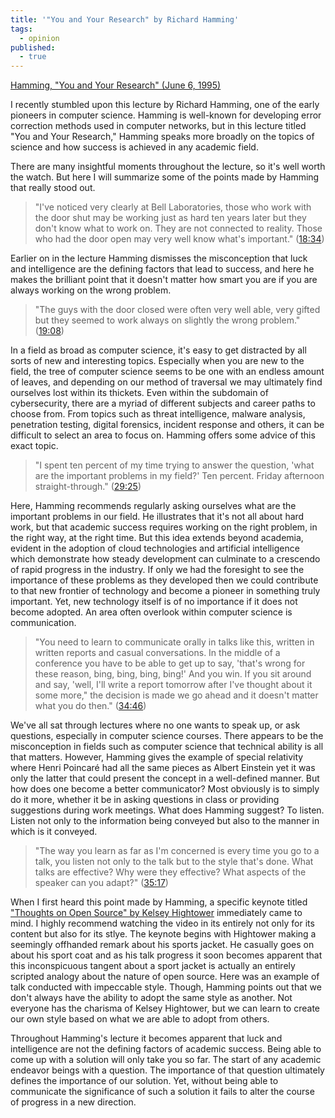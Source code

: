 ```yaml
---
title: '"You and Your Research" by Richard Hamming'
tags:
  - opinion
published: 
  - true
---
```

  
[Hamming, "You and Your Research" (June 6, 1995)][hamming-lecture]

I recently stumbled upon this lecture by Richard Hamming, one of the early pioneers in computer science.  Hamming is well-known for developing error correction methods used in computer networks, but in this lecture titled "You and Your Research," Hamming speaks more broadly on the topics of science and how success is achieved in any academic field.

There are many insightful moments throughout the lecture, so it's well worth the watch.  But here I will summarize some of the points made by Hamming that really stood out.

> "I've noticed very clearly at Bell Laboratories, those who work with the door shut may be working just as hard ten years later but they don't know what to work on.  They are not connected to reality.  Those who had the door open may very well know what's important." ([18:34][timestamp-18:34])

Earlier on in the lecture Hamming dismisses the misconception that luck and intelligence are the defining factors that lead to success, and here he makes the brilliant point that it doesn't matter how smart you are if you are always working on the wrong problem.

> "The guys with the door closed were often very well able, very gifted but they seemed to work always on slightly the wrong problem." ([19:08][timestamp-19:08])

In a field as broad as computer science, it's easy to get distracted by all sorts of new and interesting topics. Especially when you are new to the field, the tree of computer science seems to be one with an endless amount of leaves, and depending on our method of traversal we may ultimately find ourselves lost within its thickets.  Even within the subdomain of cybersecurity, there are a myriad of different subjects and career paths to choose from.  From topics such as threat intelligence, malware analysis, penetration testing, digital forensics, incident response and others, it can be difficult to select an area to focus on.  Hamming offers some advice of this exact topic.

> "I spent ten percent of my time trying to answer the question, 'what are the important problems in my field?' Ten percent.  Friday afternoon straight-through." ([29:25][timestamp-29:25])

Here, Hamming recommends regularly asking ourselves what are the important problems in our field.  He illustrates that it's not all about hard work, but that academic success requires working on the right problem, in the right way, at the right time.  But this idea extends beyond academia, evident in the adoption of cloud technologies and artificial intelligence which demonstrate how steady development can culminate to a crescendo of rapid progress in the industry.  If only we had the foresight to see the importance of these problems as they developed then we could contribute to that new frontier of technology and become a pioneer in something truly important.  Yet, new technology itself is of no importance if it does not become adopted.  An area often overlook within computer science is communication. 

> "You need to learn to communicate orally in talks like this, written in written reports and casual conversations.  In the middle of a conference you have to be able to get up to say, 'that's wrong for these reason, bing, bing, bing, bing!' And you win.  If you sit around and say, 'well, I'll write a report tomorrow after I've thought about it some more," the decision is made we go ahead and it doesn't matter what you do then." ([34:46][timestamp-34:46])

We've all sat through lectures where no one wants to speak up, or ask questions, especially in computer science courses.  There appears to be the misconception in fields such as computer science that technical ability is all that matters.  However, Hamming gives the example of special relativity where Henri Poincaré had all the same pieces as Albert Einstein yet it was only the latter that could present the concept in a well-defined manner.  But how does one become a better communicator?  Most obviously is to simply do it more, whether it be in asking questions in class or providing suggestions during work meetings.  What does Hamming suggest?  To listen.  Listen not only to the information being conveyed but also to the manner in which is it conveyed.  

> "The way you learn as far as I'm concerned is every time you go to a talk, you listen not only to the talk but to the style that's done.  What talks are effective?  Why were they effective?  What aspects of the speaker can you adapt?" ([35:17][timestamp-35:17])

When I first heard this point made by Hamming, a specific keynote titled ["Thoughts on Open Source" by Kelsey Hightower][hightower-keynote] immediately came to mind.  I highly recommend watching the video in its entirely not only for its content but also for its stlye.  The keynote begins with Hightower making a seemingly offhanded remark about his sports jacket.  He casually goes on about his sport coat and as his talk progress it soon becomes apparent that this inconspicuous tangent about a sport jacket is actually an entirely scripted analogy about the nature of open source.  Here was an example of talk conducted with impeccable style.  Though, Hamming points out that we don't always have the ability to adopt the same style as another.  Not everyone has the charisma of Kelsey Hightower, but we can learn to create our own style based on what we are able to adopt from others.

Throughout Hamming's lecture it becomes apparent that luck and intelligence are not the defining factors of academic success.  Being able to come up with a solution will only take you so far.  The start of any academic endeavor beings with a question.  The importance of that question ultimately defines the importance of our solution.  Yet, without being able to communicate the significance of such a solution it fails to alter the course of progress in a new direction. 

[hamming-lecture]: https://youtu.be/a1zDuOPkMSw?si=MIUeGof8ki9bOfHL 
[timestamp-18:34]: https://youtu.be/a1zDuOPkMSw?si=ipuznsmSb3mAYryv&t=1114
[timestamp-19:08]: https://youtu.be/a1zDuOPkMSw?si=Lr7OZQhkhXRRsKmO&t=1148
[timestamp-29:25]: https://youtu.be/a1zDuOPkMSw?si=eIJHCqG_jYlltTzr&t=1765
[timestamp-34:46]: https://youtu.be/a1zDuOPkMSw?si=_TJUplx7NZ9WVNsh&t=2086
[timestamp-35:17]: https://youtu.be/a1zDuOPkMSw?si=dEe9UupdRc5IyjW1&t=2117
[hightower-keynote]: https://youtu.be/NIvSgk0oV7Y?si=5JbbpGCi82cNKMf_